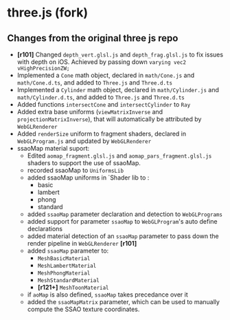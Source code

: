 three.js (fork)
========

## Changes from the original three js repo
- **[r101]** Changed `depth_vert.glsl.js` and `depth_frag.glsl.js` to fix issues 
with depth on iOS. Achieved by passing down `varying vec2 vHighPrecisionZW;`
- Implemented a `Cone` math object, declared in `math/Cone.js` and `math/Cone.d.ts`,
and added to `Three.js` and `Three.d.ts`
- Implemented a `Cylinder` math object, declared in `math/Cylinder.js` and 
`math/Cylinder.d.ts`, and added to `Three.js` and `Three.d.ts`
- Added functions `intersectCone` and `intersectCylinder` to `Ray`
- Added extra base uniforms (`viewMatrixInverse` and `projectionMatrixInverse`), that will automatically be attributed by 
`WebGLRenderer`
- Added `renderSize` uniform to fragment shaders, declared in `WebGLProgram.js`
and updated by `WebGLRenderer`
- ssaoMap material suport:
    - Edited `aomap_fragment.glsl.js` and `aomap_pars_fragment.glsl.js` shaders 
    to support the use of ssaoMap.
    - recorded ssaoMap to `UniformsLib`
    - added ssaoMap uniforms in `Shader lib to :
        - basic
        - lambert
        - phong
        - standard
    - added `ssaoMap` parameter declaration and detection to `WebGLPrograms`
    - added support for parameter `ssaoMap` to `WebGLProgram`'s auto define
    declarations
    - added material detection of an `ssaoMap` parameter to pass down the 
    render pipeline in `WebGLRenderer` **[r101]** 
    - added `ssaoMap` parameter to:
        - `MeshBasicMaterial`
        - `MeshLambertMaterial`
        - `MeshPhongMaterial`
        - `MeshStandardMaterial`
        - **[r121+]** `MeshToonMaterial`
    - if `aoMap` is also defined, `ssaoMap` takes precedance over it 
    - added the `ssaoMapMatrix` parameter, which can be used to manually compute the SSAO 
      texture coordinates.
